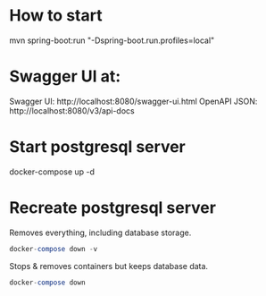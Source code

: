 # How to start

mvn spring-boot:run "-Dspring-boot.run.profiles=local"

# Swagger UI at:

Swagger UI: http://localhost:8080/swagger-ui.html
OpenAPI JSON: http://localhost:8080/v3/api-docs

# Start postgresql server

docker-compose up -d

# Recreate postgresql server

Removes everything, including database storage.

```sql
docker-compose down -v
```

Stops & removes containers but keeps database data.

```sql
docker-compose down
```